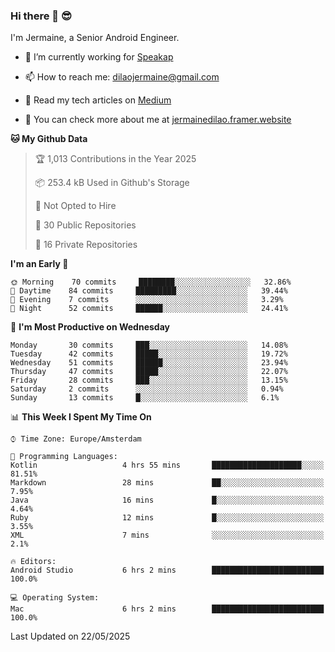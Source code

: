### Hi there 👋 😎
I'm Jermaine, a Senior Android Engineer.

- 🔭 I’m currently working for [Speakap](https://www.speakap.com/)

- 📫 How to reach me: dilaojermaine@gmail.com

- 📖 Read my tech articles on [Medium](https://jermainedilao.medium.com/)

- 👀 You can check more about me at [jermainedilao.framer.website](https://jermainedilao.framer.website)

<!--
**jermainedilao/jermainedilao** is a ✨ _special_ ✨ repository because its `README.md` (this file) appears on your GitHub profile.

Here are some ideas to get you started:

- 🔭 I’m currently working on ...
- 🌱 I’m currently learning ...
- 👯 I’m looking to collaborate on ...
- 🤔 I’m looking for help with ...
- 💬 Ask me about ...
- 📫 How to reach me: ...
- 😄 Pronouns: ...
- ⚡ Fun fact: ...
-->

<!--START_SECTION:waka-->
**🐱 My Github Data** 

> 🏆 1,013 Contributions in the Year 2025
 > 
> 📦 253.4 kB Used in Github's Storage 
 > 
> 🚫 Not Opted to Hire
 > 
> 📜 30 Public Repositories 
 > 
> 🔑 16 Private Repositories  
 > 
**I'm an Early 🐤** 

```text
🌞 Morning    70 commits     ████████░░░░░░░░░░░░░░░░░   32.86% 
🌆 Daytime    84 commits     █████████░░░░░░░░░░░░░░░░   39.44% 
🌃 Evening    7 commits      ░░░░░░░░░░░░░░░░░░░░░░░░░   3.29% 
🌙 Night      52 commits     ██████░░░░░░░░░░░░░░░░░░░   24.41%

```
📅 **I'm Most Productive on Wednesday** 

```text
Monday       30 commits     ███░░░░░░░░░░░░░░░░░░░░░░   14.08% 
Tuesday      42 commits     █████░░░░░░░░░░░░░░░░░░░░   19.72% 
Wednesday    51 commits     ██████░░░░░░░░░░░░░░░░░░░   23.94% 
Thursday     47 commits     █████░░░░░░░░░░░░░░░░░░░░   22.07% 
Friday       28 commits     ███░░░░░░░░░░░░░░░░░░░░░░   13.15% 
Saturday     2 commits      ░░░░░░░░░░░░░░░░░░░░░░░░░   0.94% 
Sunday       13 commits     █░░░░░░░░░░░░░░░░░░░░░░░░   6.1%

```


📊 **This Week I Spent My Time On** 

```text
⌚︎ Time Zone: Europe/Amsterdam

💬 Programming Languages: 
Kotlin                   4 hrs 55 mins       ████████████████████░░░░░   81.51% 
Markdown                 28 mins             ██░░░░░░░░░░░░░░░░░░░░░░░   7.95% 
Java                     16 mins             █░░░░░░░░░░░░░░░░░░░░░░░░   4.64% 
Ruby                     12 mins             █░░░░░░░░░░░░░░░░░░░░░░░░   3.55% 
XML                      7 mins              ░░░░░░░░░░░░░░░░░░░░░░░░░   2.1%

🔥 Editors: 
Android Studio           6 hrs 2 mins        █████████████████████████   100.0%

💻 Operating System: 
Mac                      6 hrs 2 mins        █████████████████████████   100.0%

```


 Last Updated on 22/05/2025
<!--END_SECTION:waka-->
